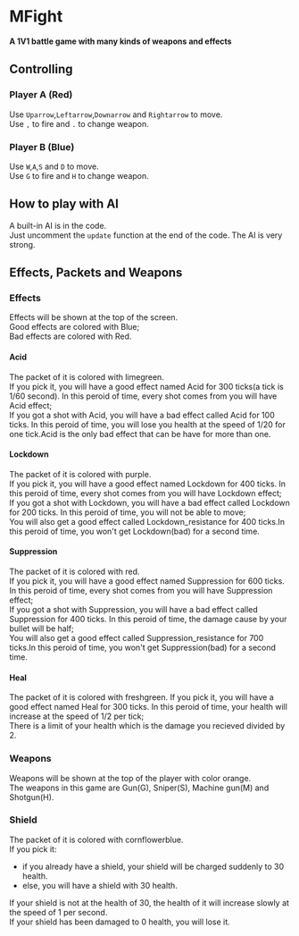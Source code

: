 # MFight

**A 1V1 battle game with many kinds of weapons and effects**  

## Controlling

### Player A (Red)
Use `Uparrow`,`Leftarrow`,`Downarrow` and `Rightarrow` to move.  
Use `,` to fire and `.` to change weapon.  

### Player B (Blue)
Use `W`,`A`,`S` and `D` to move.  
Use `G` to fire and `H` to change weapon.

## How to play with AI
A built-in AI is in the code.  
Just uncomment the `update` function at the end of the code.
The AI is very strong.

## Effects, Packets and Weapons

### Effects
Effects will be shown at the top of the screen.  
Good effects are colored with Blue;  
Bad effects are colored with Red.

#### Acid
The packet of it is colored with limegreen.  
If you pick it, you will have a good effect named Acid for 300 ticks(a tick is 1/60 second). In this peroid of time, every shot comes from you will have Acid effect;  
If you got a shot with Acid, you will have a bad effect called Acid for 100 ticks. In this peroid of time, you will lose you health at the speed of 1/20 for one tick.Acid is the only bad effect that can be have for more than one.

#### Lockdown
The packet of it is colored with purple.  
If you pick it, you will have a good effect named Lockdown for 400 ticks. In this peroid of time, every shot comes from you will have Lockdown effect;  
If you got a shot with Lockdown, you will have a bad effect called Lockdown for 200 ticks. In this peroid of time, you will not be able to move;    
You will also get a good effect called Lockdown_resistance for 400 ticks.In this peroid of time, you won't get Lockdown(bad) for a second time.

#### Suppression
The packet of it is colored with red.  
If you pick it, you will have a good effect named Suppression for 600 ticks. In this peroid of time, every shot comes from you will have Suppression effect;  
If you got a shot with Suppression, you will have a bad effect called Suppression for 400 ticks. In this peroid of time, the damage cause by your bullet will be half;     
You will also get a good effect called Suppression_resistance for 700 ticks.In this peroid of time, you won't get Suppression(bad) for a second time.

#### Heal
The packet of it is colored with freshgreen.
If you pick it, you will have a good effect named Heal for 300 ticks. In this peroid of time, your health will increase at the speed of 1/2 per tick;  
There is a limit of your health which is the damage you recieved divided by 2.

### Weapons
Weapons will be shown at the top of the player with color orange.  
The weapons in this game are Gun(G), Sniper(S), Machine gun(M) and Shotgun(H).

### Shield
The packet of it is colored with cornflowerblue.  
If you pick it:
- if you already have a shield, your shield will be charged suddenly to 30 health.  
- else, you will have a shield with 30 health.  

If your shield is not at the health of 30, the health of it will increase slowly at the speed of 1 per second.  
If your shield has been damaged to 0 health, you will lose it.

